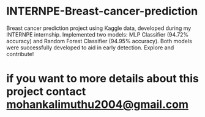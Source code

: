 # INTERNPE-Breast-cancer-prediction
Breast cancer prediction project using Kaggle data, developed during my INTERNPE internship. Implemented two models: MLP Classifier (94.72% accuracy) and Random Forest Classifier (94.95% accuracy). Both models were successfully developed to aid in early detection. Explore and contribute!
# if you want to more details about this project contact mohankalimuthu2004@gmail.com
